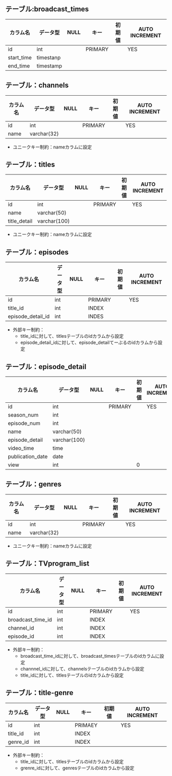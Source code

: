 ## テーブル:broadcast_times
|カラム名|データ型|NULL|キー|初期値|AUTO INCREMENT|
| ---- | ---- | ---- | ---- | ---- | ---- |
|id|int||PRIMARY||YES|
|start_time|timestanp|||||
|end_time|timestamp|||||

## テーブル：channels
|カラム名|データ型|NULL|キー|初期値|AUTO INCREMENT|
| ---- | ---- | ---- | ---- | ---- | ---- |
|id|int||PRIMARY||YES|
|name|varchar(32)|||||

- ユニークキー制約：nameカラムに設定

## テーブル：titles
|カラム名|データ型|NULL|キー|初期値|AUTO INCREMENT|
| ---- | ---- | ---- | ---- | ---- | ---- |
|id|int||PRIMARY||YES|
|name|varchar(50)|||||
|title_detail|varchar(100)|||||

- ユニークキー制約：nameカラムに設定

## テーブル：episodes
|カラム名|データ型|NULL|キー|初期値|AUTO INCREMENT|
| ---- | ---- | ---- | ---- | ---- | ---- |
|id|int||PRIMARY||YES|
|title_id|int||INDEX|||
|episode_detail_id|int||INDES|||
- 外部キー制約：
    - title_idに対して、titlesテーブルのidカラムから設定
    - episode_detail_idに対して、episode_detailてーぶるのidカラムから設定

## テーブル：episode_detail
|カラム名|データ型|NULL|キー|初期値|AUTO INCREMENT|
| ---- | ---- | ---- | ---- | ---- | ---- |
|id|int||PRIMARY||YES|
|season_num|int|||||
|episode_num|int|||||
|name|varchar(50)|||||
|episode_detail|varchar(100)||||
|video_time|time|||||
|publication_date|date|||||
|view|int|||0||

## テーブル：genres
|カラム名|データ型|NULL|キー|初期値|AUTO INCREMENT|
| ---- | ---- | ---- | ---- | ---- | ---- |
|id|int||PRIMARY||YES|
|name|varchar(32)||||

- ユニークキー制約：nameカラムに設定

## テーブル：TVprogram_list
|カラム名|データ型|NULL|キー|初期値|AUTO INCREMENT|
| ---- | ---- | ---- | ---- | ---- | ---- |
|id|int||PRIMARY||YES|
|broadcast_time_id|int||INDEX|||
|channel_id|int||INDEX||
|episode_id|int||INDEX||

- 外部キー制約：
    - broadcast_time_idに対して、broadcast_timesテーブルのidカラムに設定
    - channnel_idに対して、channelsテーブルのidカラムから設定
    - title_idに対して、titlesテーブルのidカラムから設定


## テーブル：title-genre
|カラム名|データ型|NULL|キー|初期値|AUTO INCREMENT|
| ---- | ---- | ---- | ---- | ---- | ---- |
|id|int||PRIMAEY||YES|
|title_id|int||INDEX|||
|genre_id|int||INDEX|||

- 外部キー制約：
    - title_idに対して、titlesテーブルのidカラムから設定
    - grenre_idに対して、genresテーブルのidカラムから設定










